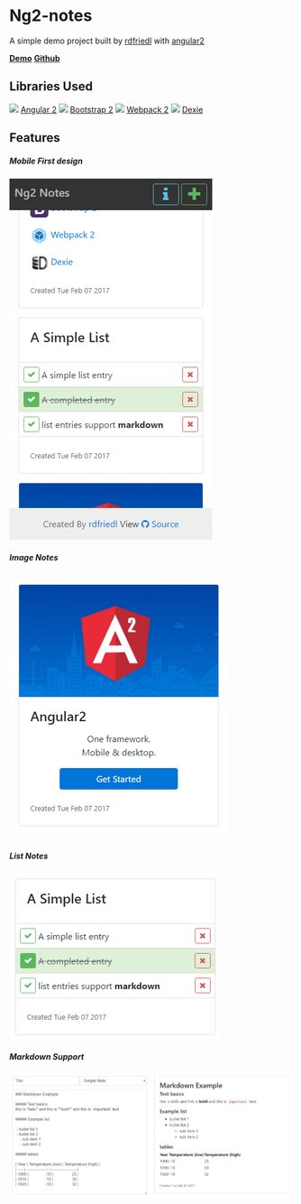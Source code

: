# Ng2-notes
A simple demo project built by [rdfriedl](http://rdfriedl.com) with [angular2](https://angular.io)

[**Demo**](http://notes.rdfriedl.com)
[**Github**](https://github.com/rdfriedl/ng2-notes)

## Libraries Used
<img src="https://angular.io/favicon.ico" width="32"/>
<a href="https://angular.io" target="_blank">Angular 2</a>

<img src="https://v4-alpha.getbootstrap.com/favicon.ico" width="32"/>
<a href="https://v4-alpha.getbootstrap.com" target="_blank">Bootstrap 2</a>

<img src="https://webpack.js.org/assets/favicon.ico" width="32"/>
<a href="https://webpack.js.org/" target="_blank">Webpack 2</a>

<img src="http://dexie.org/assets/images/favicon-yuri.png" width="32"/>
<a href="http://dexie.org/" target="_blank">Dexie</a>

## Features

##### Mobile First design
![](./screenshots/mobile-first.png)

##### Image Notes
![](./screenshots/image-notes.png)

##### List Notes
![](./screenshots/list-notes.png)

##### Markdown Support
![](./screenshots/markdown-support.png)

